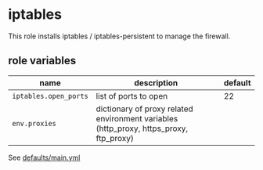 # iptables

This role installs iptables / iptables-persistent to manage the firewall.

## role variables

|name|description|default|
|----|-----------|-------|
|`iptables.open_ports`|list of ports to open|22|
|`env.proxies`|dictionary of proxy related environment variables (http_proxy, https_proxy, ftp_proxy)||

See [defaults/main.yml](https://github.com/ryankanno/ansible-roles/blob/master/iptables/defaults/main.yml)
